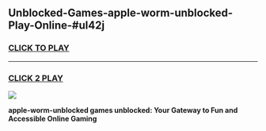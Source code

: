 
## Unblocked-Games-apple-worm-unblocked-Play-Online-#ul42j
<h3>
<a href="https://premium.freeplayer.one?title=apple-worm-unblocked&ref=27F">CLICK TO PLAY</a></h3>
<hr>

<h3>
<a href="https://premium.freeplayer.one?title=apple-worm-unblocked&ref=27F">CLICK 2 PLAY</a>
  
</h3>

<a href="https://premium.freeplayer.one?title=apple-worm-unblocked&ref=27F"><img src="https://clearcache.store/games.png"></a>


**apple-worm-unblocked games unblocked: Your Gateway to Fun and Accessible Online Gaming**
